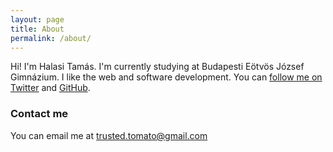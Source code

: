 ```yaml
---
layout: page
title: About
permalink: /about/
---
```


Hi! I'm Halasi Tamás. I'm currently studying at Budapesti Eötvös József Gimnázium. I like the web and software development. You can [follow me on Twitter](https://twitter.com/trustedtomato) and [GitHub](https://github.com/trustedtomato/).

### Contact me

You can email me at [trusted.tomato@gmail.com](mailto:trusted.tomato@gmail.com)